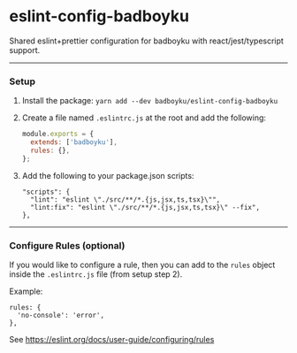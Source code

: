 # eslint-config-badboyku
Shared eslint+prettier configuration for badboyku with react/jest/typescript support.

---

### Setup
1. Install the package: `yarn add --dev badboyku/eslint-config-badboyku`

2. Create a file named `.eslintrc.js` at the root and add the following:
    ```js
    module.exports = {
      extends: ['badboyku'],
      rules: {},
    };
   ```

3. Add the following to your package.json scripts:
    ```text
    "scripts": {
      "lint": "eslint \"./src/**/*.{js,jsx,ts,tsx}\"",
      "lint:fix": "eslint \"./src/**/*.{js,jsx,ts,tsx}\" --fix",
    },
    ```

---

### Configure Rules (optional)

If you would like to configure a rule, then you can add to the `rules` object inside the `.eslintrc.js` file (from setup step 2).

Example:
```text
rules: {
  'no-console': 'error',
},
```

See https://eslint.org/docs/user-guide/configuring/rules
